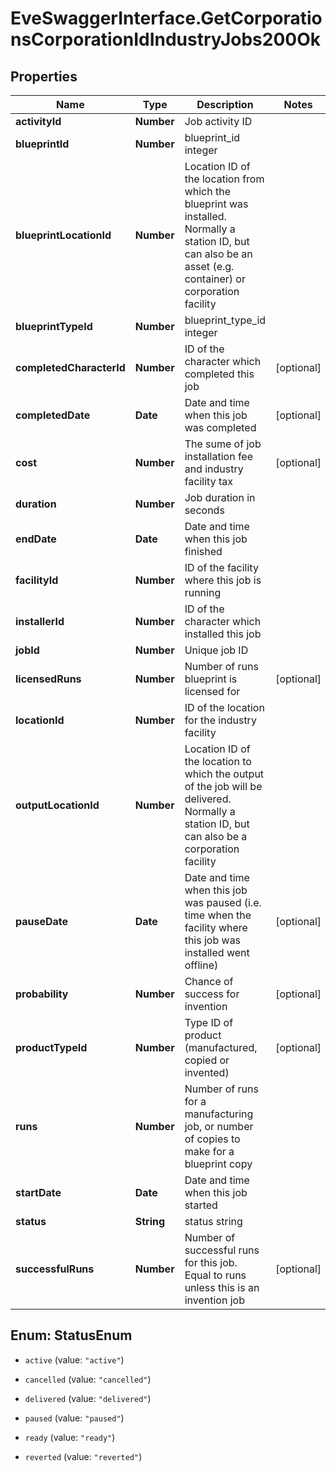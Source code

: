 # EveSwaggerInterface.GetCorporationsCorporationIdIndustryJobs200Ok

## Properties
Name | Type | Description | Notes
------------ | ------------- | ------------- | -------------
**activityId** | **Number** | Job activity ID | 
**blueprintId** | **Number** | blueprint_id integer | 
**blueprintLocationId** | **Number** | Location ID of the location from which the blueprint was installed. Normally a station ID, but can also be an asset (e.g. container) or corporation facility | 
**blueprintTypeId** | **Number** | blueprint_type_id integer | 
**completedCharacterId** | **Number** | ID of the character which completed this job | [optional] 
**completedDate** | **Date** | Date and time when this job was completed | [optional] 
**cost** | **Number** | The sume of job installation fee and industry facility tax | [optional] 
**duration** | **Number** | Job duration in seconds | 
**endDate** | **Date** | Date and time when this job finished | 
**facilityId** | **Number** | ID of the facility where this job is running | 
**installerId** | **Number** | ID of the character which installed this job | 
**jobId** | **Number** | Unique job ID | 
**licensedRuns** | **Number** | Number of runs blueprint is licensed for | [optional] 
**locationId** | **Number** | ID of the location for the industry facility | 
**outputLocationId** | **Number** | Location ID of the location to which the output of the job will be delivered. Normally a station ID, but can also be a corporation facility | 
**pauseDate** | **Date** | Date and time when this job was paused (i.e. time when the facility where this job was installed went offline) | [optional] 
**probability** | **Number** | Chance of success for invention | [optional] 
**productTypeId** | **Number** | Type ID of product (manufactured, copied or invented) | [optional] 
**runs** | **Number** | Number of runs for a manufacturing job, or number of copies to make for a blueprint copy | 
**startDate** | **Date** | Date and time when this job started | 
**status** | **String** | status string | 
**successfulRuns** | **Number** | Number of successful runs for this job. Equal to runs unless this is an invention job | [optional] 


<a name="StatusEnum"></a>
## Enum: StatusEnum


* `active` (value: `"active"`)

* `cancelled` (value: `"cancelled"`)

* `delivered` (value: `"delivered"`)

* `paused` (value: `"paused"`)

* `ready` (value: `"ready"`)

* `reverted` (value: `"reverted"`)





